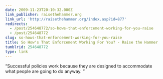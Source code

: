 ```yaml
---
date: 2009-11-23T20:10:32.000Z
link_publisher: raisethehammer.org
link_url: 'http://raisethehammer.org/index.asp?id=877'
redirects:
  - /post/254648772/so-hows-that-enforcement-working-for-you-raise
  - /post/254648772
slug: so-hows-that-enforcement-working-for-you-raise
title: So How's That Enforcement Working For You? - Raise the Hammer
tumblrid: 254648772
type: link
---
```

<p>&ldquo;Successful policies work because they are designed to accommodate what people are going to do anyway. &rdquo;</p>
